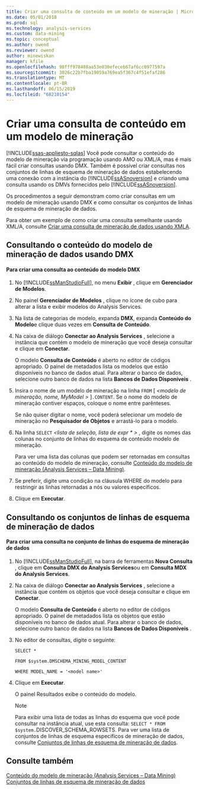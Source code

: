 ```yaml
---
title: Criar uma consulta de conteúdo em um modelo de mineração | Microsoft Docs
ms.date: 05/01/2018
ms.prod: sql
ms.technology: analysis-services
ms.custom: data-mining
ms.topic: conceptual
ms.author: owend
ms.reviewer: owend
author: minewiskan
manager: kfile
ms.openlocfilehash: 98fff978408aa53e030efeceb67af6cc0977597a
ms.sourcegitcommit: 3026c22b7fba19059a769ea5f367c4f51efaf286
ms.translationtype: MT
ms.contentlocale: pt-BR
ms.lasthandoff: 06/15/2019
ms.locfileid: "68210154"
---
```

# <a name="create-a-content-query-on-a-mining-model"></a>Criar uma consulta de conteúdo em um modelo de mineração
[!INCLUDE[ssas-appliesto-sqlas](../../includes/ssas-appliesto-sqlas.md)]
  Você pode consultar o conteúdo do modelo de mineração via programação usando AMO ou XML/A, mas é mais fácil criar consultas usando DMX. Também é possível criar consultas nos conjuntos de linhas de esquema de mineração de dados estabelecendo uma conexão com a instância do [!INCLUDE[ssASnoversion](../../includes/ssasnoversion-md.md)] e criando uma consulta usando os DMVs fornecidos pelo [!INCLUDE[ssASnoversion](../../includes/ssasnoversion-md.md)].  
  
 Os procedimentos a seguir demonstram como criar consultas em um modelo de mineração usando DMX e como consultar os conjuntos de linhas de esquema de mineração de dados.  
  
 Para obter um exemplo de como criar uma consulta semelhante usando XML/A, consulte [Criar uma consulta de mineração de dados usando XMLA](../../analysis-services/data-mining/create-a-data-mining-query-by-using-xmla.md).  
  
## <a name="querying-data-mining-model-content-by-using-dmx"></a>Consultando o conteúdo do modelo de mineração de dados usando DMX  
  
#### <a name="to-create-a-dmx-model-content-query"></a>Para criar uma consulta ao conteúdo do modelo DMX  
  
1.  No [!INCLUDE[ssManStudioFull](../../includes/ssmanstudiofull-md.md)], no menu **Exibir** , clique em **Gerenciador de Modelos**.  
  
2.  No painel **Gerenciador de Modelos** , clique no ícone de cubo para alterar a lista e exibir modelos do Analysis Services.  
  
3.  Na lista de categorias de modelo, expanda **DMX**, expanda **Conteúdo do Modelo**e clique duas vezes em **Consulta de Conteúdo**.  
  
4.  Na caixa de diálogo **Conectar ao Analysis Services** , selecione a instância que contém o modelo de mineração que você deseja consultar e clique em **Conectar**.  
  
     O modelo **Consulta de Conteúdo** é aberto no editor de códigos apropriado. O painel de metadados lista os modelos que estão disponíveis no banco de dados atual. Para alterar o banco de dados, selecione outro banco de dados na lista **Bancos de Dados Disponíveis** .  
  
5.  Insira o nome de um modelo de mineração na linha `FROM` [ *\<modelo de mineração, nome, MyModel >* ]`.CONTENT`. Se o nome do modelo de mineração contiver espaços, coloque o nome entre parênteses.  
  
     Se não quiser digitar o nome, você poderá selecionar um modelo de mineração no **Pesquisador de Objetos** e arrastá-lo para o modelo.  
  
6.  Na linha `SELECT` *\<lista de seleção, lista de expr \* >* , digite os nomes das colunas no conjunto de linhas do esquema de conteúdo modelo de mineração.  
  
     Para ver uma lista das colunas que podem ser retornadas em consultas ao conteúdo do modelo de mineração, consulte [Conteúdo do modelo de mineração &#40;Analysis Services – Data Mining&#41;](../../analysis-services/data-mining/mining-model-content-analysis-services-data-mining.md).  
  
7.  Se preferir, digite uma condição na cláusula WHERE do modelo para restringir as linhas retornadas a nós ou valores específicos.  
  
8.  Clique em **Executar**.  
  
## <a name="querying-the-data-mining-schema-rowsets"></a>Consultando os conjuntos de linhas de esquema de mineração de dados  
  
#### <a name="to-create-a-query-against-the-data-mining-schema-rowset"></a>Para criar uma consulta no conjunto de linhas do esquema de mineração de dados  
  
1.  No [!INCLUDE[ssManStudioFull](../../includes/ssmanstudiofull-md.md)], na barra de ferramentas **Nova Consulta** , clique em **Consulta DMX do Analysis Services**ou em **Consulta MDX do Analysis Services**.  
  
2.  Na caixa de diálogo **Conectar ao Analysis Services** , selecione a instância que contém os objetos que você deseja consultar e clique em **Conectar**.  
  
     O modelo **Consulta de Conteúdo** é aberto no editor de códigos apropriado. O painel de metadados lista os objetos que estão disponíveis no banco de dados atual. Para alterar o banco de dados, selecione outro banco de dados na lista **Bancos de Dados Disponíveis** .  
  
3.  No editor de consultas, digite o seguinte:  
  
     `SELECT *`  
  
     `FROM $system.DMSCHEMA_MINING_MODEL_CONTENT`  
  
     `WHERE MODEL_NAME = '<model name>'`  
  
4.  Clique em **Executar**.  
  
     O painel Resultados exibe o conteúdo do modelo.  
  
    > [!NOTE]  
    >  Para exibir uma lista de todas as linhas do esquema que você pode consultar na instância atual, use esta consulta: `SELECT * FROM $system.`DISCOVER_SCHEMA_ROWSETS. Para ver uma lista de conjuntos de linhas de esquema específicos de mineração de dados, consulte [Conjuntos de linhas de esquema de mineração de dados](https://docs.microsoft.com/bi-reference/schema-rowsets/data-mining/data-mining-schema-rowsets).  
  
## <a name="see-also"></a>Consulte também  
 [Conteúdo do modelo de mineração &#40;Analysis Services – Data Mining&#41;](../../analysis-services/data-mining/mining-model-content-analysis-services-data-mining.md)   
 [Conjuntos de linhas de esquema de mineração de dados](https://docs.microsoft.com/bi-reference/schema-rowsets/data-mining/data-mining-schema-rowsets)  
  
  
